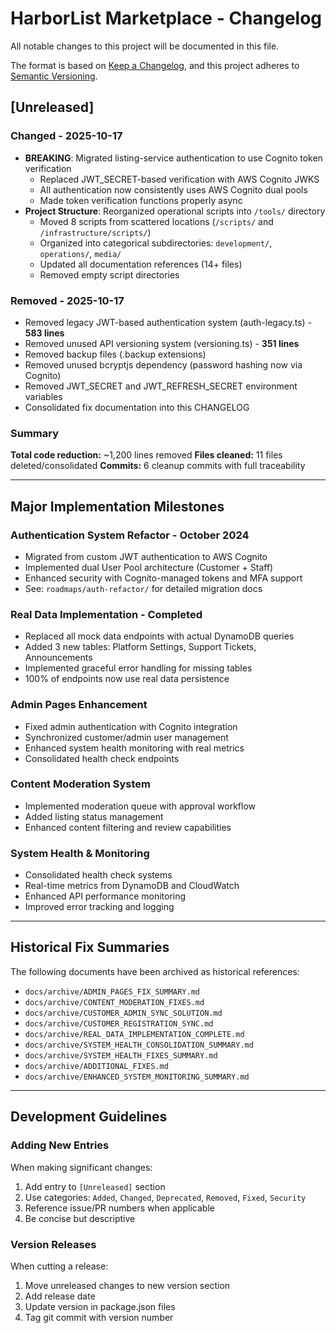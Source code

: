 # HarborList Marketplace - Changelog

All notable changes to this project will be documented in this file.

The format is based on [Keep a Changelog](https://keepachangelog.com/en/1.0.0/),
and this project adheres to [Semantic Versioning](https://semver.org/spec/v2.0.0.html).

## [Unreleased]

### Changed - 2025-10-17
- **BREAKING**: Migrated listing-service authentication to use Cognito token verification
  - Replaced JWT_SECRET-based verification with AWS Cognito JWKS
  - All authentication now consistently uses AWS Cognito dual pools
  - Made token verification functions properly async
- **Project Structure**: Reorganized operational scripts into `/tools/` directory
  - Moved 8 scripts from scattered locations (`/scripts/` and `/infrastructure/scripts/`)
  - Organized into categorical subdirectories: `development/`, `operations/`, `media/`
  - Updated all documentation references (14+ files)
  - Removed empty script directories

### Removed - 2025-10-17
- Removed legacy JWT-based authentication system (auth-legacy.ts) - **583 lines**
- Removed unused API versioning system (versioning.ts) - **351 lines**
- Removed backup files (.backup extensions)
- Removed unused bcryptjs dependency (password hashing now via Cognito)
- Removed JWT_SECRET and JWT_REFRESH_SECRET environment variables
- Consolidated fix documentation into this CHANGELOG

### Summary
**Total code reduction:** ~1,200 lines removed
**Files cleaned:** 11 files deleted/consolidated
**Commits:** 6 cleanup commits with full traceability

---

## Major Implementation Milestones

### Authentication System Refactor - October 2024
- Migrated from custom JWT authentication to AWS Cognito
- Implemented dual User Pool architecture (Customer + Staff)
- Enhanced security with Cognito-managed tokens and MFA support
- See: `roadmaps/auth-refactor/` for detailed migration docs

### Real Data Implementation - Completed
- Replaced all mock data endpoints with actual DynamoDB queries
- Added 3 new tables: Platform Settings, Support Tickets, Announcements
- Implemented graceful error handling for missing tables
- 100% of endpoints now use real data persistence

### Admin Pages Enhancement
- Fixed admin authentication with Cognito integration
- Synchronized customer/admin user management
- Enhanced system health monitoring with real metrics
- Consolidated health check endpoints

### Content Moderation System
- Implemented moderation queue with approval workflow
- Added listing status management
- Enhanced content filtering and review capabilities

### System Health & Monitoring
- Consolidated health check systems
- Real-time metrics from DynamoDB and CloudWatch
- Enhanced API performance monitoring
- Improved error tracking and logging

---

## Historical Fix Summaries

The following documents have been archived as historical references:
- `docs/archive/ADMIN_PAGES_FIX_SUMMARY.md`
- `docs/archive/CONTENT_MODERATION_FIXES.md`
- `docs/archive/CUSTOMER_ADMIN_SYNC_SOLUTION.md`
- `docs/archive/CUSTOMER_REGISTRATION_SYNC.md`
- `docs/archive/REAL_DATA_IMPLEMENTATION_COMPLETE.md`
- `docs/archive/SYSTEM_HEALTH_CONSOLIDATION_SUMMARY.md`
- `docs/archive/SYSTEM_HEALTH_FIXES_SUMMARY.md`
- `docs/archive/ADDITIONAL_FIXES.md`
- `docs/archive/ENHANCED_SYSTEM_MONITORING_SUMMARY.md`

---

## Development Guidelines

### Adding New Entries
When making significant changes:
1. Add entry to `[Unreleased]` section
2. Use categories: `Added`, `Changed`, `Deprecated`, `Removed`, `Fixed`, `Security`
3. Reference issue/PR numbers when applicable
4. Be concise but descriptive

### Version Releases
When cutting a release:
1. Move unreleased changes to new version section
2. Add release date
3. Update version in package.json files
4. Tag git commit with version number
